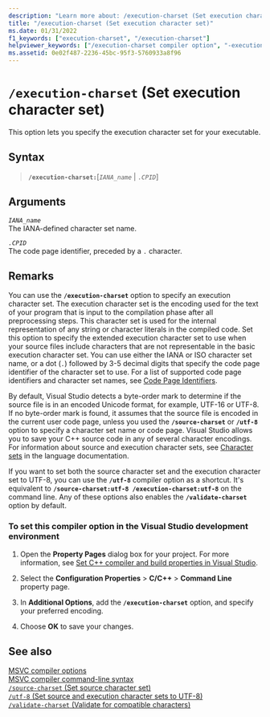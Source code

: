 ```yaml
---
description: "Learn more about: /execution-charset (Set execution character set)"
title: "/execution-charset (Set execution character set)"
ms.date: 01/31/2022
f1_keywords: ["execution-charset", "/execution-charset"]
helpviewer_keywords: ["/execution-charset compiler option", "-execution-charset compiler option"]
ms.assetid: 0e02f487-2236-45bc-95f3-5760933a8f96
---
```

# `/execution-charset` (Set execution character set)

This option lets you specify the execution character set for your executable.

## Syntax

> **`/execution-charset:`**[*`IANA_name`* | *`.CPID`*]

## Arguments

*`IANA_name`*\
The IANA-defined character set name.

*`.CPID`*\
The code page identifier, preceded by a `.` character.

## Remarks

You can use the **`/execution-charset`** option to specify an execution character set. The execution character set is the encoding used for the text of your program that is input to the compilation phase after all preprocessing steps. This character set is used for the internal representation of any string or character literals in the compiled code. Set this option to specify the extended execution character set to use when your source files include characters that are not representable in the basic execution character set. You can use either the IANA or ISO character set name, or a dot (`.`) followed by 3-5 decimal digits that specify the code page identifier of the character set to use. For a list of supported code page identifiers and character set names, see [Code Page Identifiers](/windows/win32/Intl/code-page-identifiers).

By default, Visual Studio detects a byte-order mark to determine if the source file is in an encoded Unicode format, for example, UTF-16 or UTF-8. If no byte-order mark is found, it assumes that the source file is encoded in the current user code page, unless you used the **`/source-charset`** or **`/utf-8`** option to specify a character set name or code page. Visual Studio allows you to save your C++ source code in any of several character encodings. For information about source and execution character sets, see [Character sets](../../cpp/character-sets.md) in the language documentation.

If you want to set both the source character set and the execution character set to UTF-8, you can use the **`/utf-8`** compiler option as a shortcut. It's equivalent to **`/source-charset:utf-8 /execution-charset:utf-8`** on the command line. Any of these options also enables the **`/validate-charset`** option by default.

### To set this compiler option in the Visual Studio development environment

1. Open the **Property Pages** dialog box for your project. For more information, see [Set C++ compiler and build properties in Visual Studio](../working-with-project-properties.md).

1. Select the **Configuration Properties** > **C/C++** > **Command Line** property page.

1. In **Additional Options**, add the **`/execution-charset`** option, and specify your preferred encoding.

1. Choose **OK** to save your changes.

## See also

[MSVC compiler options](compiler-options.md)\
[MSVC compiler command-line syntax](compiler-command-line-syntax.md)\
[`/source-charset` (Set source character set)](source-charset-set-source-character-set.md)\
[`/utf-8` (Set source and execution character sets to UTF-8)](utf-8-set-source-and-executable-character-sets-to-utf-8.md)\
[`/validate-charset` (Validate for compatible characters)](validate-charset-validate-for-compatible-characters.md)
